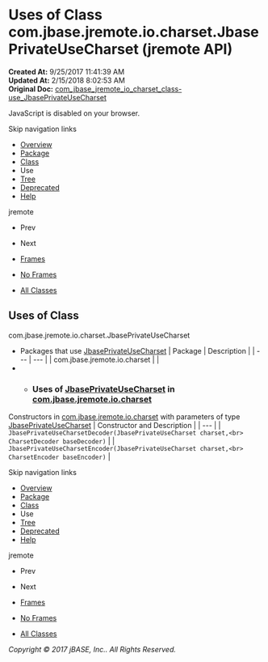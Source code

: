 # Uses of Class com.jbase.jremote.io.charset.JbasePrivateUseCharset (jremote   API)

**Created At:** 9/25/2017 11:41:39 AM  
**Updated At:** 2/15/2018 8:02:53 AM  
**Original Doc:** [com_jbase_jremote_io_charset_class-use_JbasePrivateUseCharset](https://docs.jbase.com/39252-class-use/com_jbase_jremote_io_charset_class-use_JbasePrivateUseCharset)  

<!--<br>    try {<br>        if (location.href.indexOf('is-external=true') == -1) {<br>            parent.document.title="Uses of Class com.jbase.jremote.io.charset.JbasePrivateUseCharset (jremote   API)";<br>        }<br>    }<br>    catch(err) {<br>    }<br>//-->
JavaScript is disabled on your browser.

Skip navigation links

- [Overview](../../../../../../overview-summary.html)
- [Package](/39251-charset/com_jbase_jremote_io_charset_package-summary)
- [Class](/39251-charset/com_jbase_jremote_io_charset_JbasePrivateUseCharset "class in com.jbase.jremote.io.charset")
- Use
- [Tree](/39251-charset/com_jbase_jremote_io_charset_package-tree)
- [Deprecated](../../../../../../deprecated-list.html)
- [Help](../../../../../../help-doc.html)


jremote <br>

- Prev
- Next


- [Frames](../../../../../../index.html?com/jbase/jremote/io/charset/class-use//39252-class-use/com_jbase_jremote_io_charset_class-use_JbasePrivateUseCharset)
- [No Frames](/39252-class-use/com_jbase_jremote_io_charset_class-use_JbasePrivateUseCharset)


- [All Classes](../../../../../../allclasses-noframe.html)


<!--<br>  allClassesLink = document.getElementById("allclasses\_navbar\_top");<br>  if(window==top) {<br>    allClassesLink.style.display = "block";<br>  }<br>  else {<br>    allClassesLink.style.display = "none";<br>  }<br>  //-->

## Uses of Class
com.jbase.jremote.io.charset.JbasePrivateUseCharset

- Packages that use [JbasePrivateUseCharset](/39251-charset/com_jbase_jremote_io_charset_JbasePrivateUseCharset "class in com.jbase.jremote.io.charset") | Package | Description |
| --- | --- |
| com.jbase.jremote.io.charset |   |
- - ### Uses of [JbasePrivateUseCharset](/39251-charset/com_jbase_jremote_io_charset_JbasePrivateUseCharset "class in com.jbase.jremote.io.charset") in [com.jbase.jremote.io.charset](/39251-charset/com_jbase_jremote_io_charset_package-summary)


Constructors in [com.jbase.jremote.io.charset](/39251-charset/com_jbase_jremote_io_charset_package-summary) with parameters of type [JbasePrivateUseCharset](/39251-charset/com_jbase_jremote_io_charset_JbasePrivateUseCharset "class in com.jbase.jremote.io.charset") | Constructor and Description |
| --- |
| `JbasePrivateUseCharsetDecoder(JbasePrivateUseCharset charset,<br>                             CharsetDecoder baseDecoder)`  |
| `JbasePrivateUseCharsetEncoder(JbasePrivateUseCharset charset,<br>                             CharsetEncoder baseEncoder)`  |

Skip navigation links

- [Overview](../../../../../../overview-summary.html)
- [Package](/39251-charset/com_jbase_jremote_io_charset_package-summary)
- [Class](/39251-charset/com_jbase_jremote_io_charset_JbasePrivateUseCharset "class in com.jbase.jremote.io.charset")
- Use
- [Tree](/39251-charset/com_jbase_jremote_io_charset_package-tree)
- [Deprecated](../../../../../../deprecated-list.html)
- [Help](../../../../../../help-doc.html)


jremote <br>

- Prev
- Next


- [Frames](../../../../../../index.html?com/jbase/jremote/io/charset/class-use//39252-class-use/com_jbase_jremote_io_charset_class-use_JbasePrivateUseCharset)
- [No Frames](/39252-class-use/com_jbase_jremote_io_charset_class-use_JbasePrivateUseCharset)


- [All Classes](../../../../../../allclasses-noframe.html)


<!--<br>  allClassesLink = document.getElementById("allclasses\_navbar\_bottom");<br>  if(window==top) {<br>    allClassesLink.style.display = "block";<br>  }<br>  else {<br>    allClassesLink.style.display = "none";<br>  }<br>  //-->

*Copyright © 2017 jBASE, Inc.. All Rights Reserved.*

